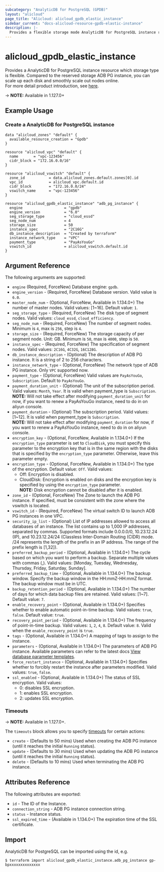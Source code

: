 ```yaml
---
subcategory: "AnalyticDB for PostgreSQL (GPDB)"
layout: "alicloud"
page_title: "Alicloud: alicloud_gpdb_elastic_instance"
sidebar_current: "docs-alicloud-resource-gpdb-elastic-instance"
description: |-
  Provides a flexible storage mode AnalyticDB for PostgreSQL instance resource.
---
```


# alicloud\_gpdb\_elastic\_instance

Provides a AnalyticDB for PostgreSQL instance resource which storage type is flexible. Compared to the reserved storage ADB PG instance, you can scale up each disk and smoothly scale out nodes online.  
For more detail product introduction, see [here](https://www.alibabacloud.com/help/doc-detail/141368.htm).

-> **NOTE:**  Available in 1.127.0+



## Example Usage

### Create a AnalyticDB for PostgreSQL instance

```
data "alicloud_zones" "default" {
  available_resource_creation = "Gpdb"
}

resource "alicloud_vpc" "default" {
  name       = "vpc-123456"
  cidr_block = "172.16.0.0/16"
}

resource "alicloud_vswitch" "default" {
  zone_id           = data.alicloud_zones.default.zones[0].id
  vpc_id            = alicloud_vpc.default.id
  cidr_block        = "172.16.0.0/24"
  vswitch_name      = "vpc-123456"
}

resource "alicloud_gpdb_elastic_instance" "adb_pg_instance" {
  engine                   = "gpdb"
  engine_version           = "6.0"
  seg_storage_type         = "cloud_essd"
  seg_node_num             = 4
  storage_size             = 50
  instance_spec            = "2C16G"
  db_instance_description  = "Created by terraform"
  instance_network_type    = "VPC"
  payment_type             = "PayAsYouGo"
  vswitch_id               = alicloud_vswitch.default.id
}

```

## Argument Reference

The following arguments are supported:

* `engine` (Required, ForceNew) Database engine: `gpdb`.
* `engine_version` - (Required, ForceNew) Database version. Valid value is `6.0`.
* `master_node_num` - (Optional, ForceNew, Available in 1.134.0+) The number of master nodes. Valid values: [1~16]. Default value: `1`.
* `seg_storage_type` - (Required, ForceNew) The disk type of segment nodes. Valid values: `cloud_essd`, `cloud_efficiency`.
* `seg_node_num` - (Required, ForceNew) The number of segment nodes. Minimum is `4`, max is `256`, step is `4`.
* `storage_size` - (Required, ForceNew) The storage capacity of per segment node. Unit: GB. Minimum is `50`, max is `4000`, step is `50`. 
* `instance_spec` - (Required, ForceNew) The specification of segment nodes. Valid values: `2C16G`, `4C32G`, `16C128G`.
* `db_instance_description` - (Optional) The description of ADB PG instance. It is a string of 2 to 256 characters.
* `instance_network_type` - (Optional, ForceNew) The network type of ADB PG instance. Only `VPC` supported now.
* `payment_type` - (Optional, ForceNew) Valid values are `PayAsYouGo`, `Subscription`. Default to `PayAsYouGo`.
* `payment_duration_unit` - (Optional) The unit of the subscription period. Valid values: `Month`, `Year`. It is valid when payment_type is `Subscription`.  
  **NOTE:** Will not take effect after modifying `payment_duration_unit` for now, if you want to renew a PayAsYouGo instance, need to do in on aliyun console.
* `payment_duration` - (Optional) The subscription period. Valid values: [1~12]. It is valid when payment_type is `Subscription`.  
  **NOTE:** Will not take effect after modifying `payment_duration` for now, if you want to renew a PayAsYouGo instance, need to do in on aliyun console.
* `encryption_key` - (Optional, ForceNew, Available in 1.134.0+) If the `encryption_type` parameter is set to `CloudDisk`, you must specify this parameter to the encryption key that is in the same region with the disks that is specified by the `encryption_type` parameter. Otherwise, leave this parameter empty.
* `encryption_type` - (Optional, ForceNew, Available in 1.134.0+) The type of the encryption. Default value: `Off`. Valid values:   
    - Off: Encryption is disabled.
    - CloudDisk: Encryption is enabled on disks and the encryption key is specified by using the `encryption_type` parameter.  
  **NOTE:** Disk encryption cannot be disabled after it is enabled.
* `zone_id` - (Optional, ForceNew) The Zone to launch the ADB PG instance. If specified, must be consistent with the zone where the vswitch is located.
* `vswitch_id` - (Required, ForceNew) The virtual switch ID to launch ADB PG instances in one VPC.
* `security_ip_list` - (Optional) List of IP addresses allowed to access all databases of an instance. The list contains up to 1,000 IP addresses, separated by commas. Supported formats include 0.0.0.0/0, 10.23.12.24 (IP), and 10.23.12.24/24 (Classless Inter-Domain Routing (CIDR) mode. /24 represents the length of the prefix in an IP address. The range of the prefix length is [1,32]).
* `preferred_backup_period` - (Optional, Available in 1.134.0+) The cycle based on which you want to perform a backup. Separate multiple values with commas (,). Valid values: [Monday, Tuesday, Wednesday, Thursday, Friday, Saturday, Sunday].
* `preferred_backup_time` - (Optional, Available in 1.134.0+) The backup window. Specify the backup window in the HH:mmZ-HH:mmZ format. The backup window must be in UTC.
* `backup_retention_period` - (Optional, Available in 1.134.0+) The number of days for which data backup files are retained. Valid values: [1~7]. Default value: `7`.
* `enable_recovery_point` - (Optional, Available in 1.134.0+) Specifies whether to enable automatic point-in-time backup. Valid values: `true`, `false`. Default value: `true`.
* `recovery_point_period` - (Optional, Available in 1.134.0+) The frequency of point-in-time backup. Valid values: `1`, `2`, `4`, `8`. Default value: `8`. Valid when the `enable_recovery_point` is `true`.
* `tags` - (Optional, Available in 1.134.0+) A mapping of tags to assign to the instance.
* `parameters` - (Optional, Available in 1.134.0+) The parameters of ADB PG instance. Available parameters can refer to the latest docs [View database parameter templates](https://www.alibabacloud.com/help/doc-detail/208310.htm).
* `force_restart_instance` - (Optional, Available in 1.134.0+) Specifies whether to forcibly restart the instance after parameters modified. Valid values: `true`, `false`.
* `ssl_enabled` - (Optional, Available in 1.134.0+) The status of SSL encryption. Valid values:  
    - 0: disables SSL encryption.
    - 1: enables SSL encryption.
    - 2: updates SSL encryption.


### Timeouts

-> **NOTE:** Available in 1.127.0+.

The `timeouts` block allows you to specify [timeouts](https://www.terraform.io/docs/configuration-0-11/resources.html#timeouts) for certain actions:

* `create` - (Defaults to 50 mins) Used when creating the ADB PG instance (until it reaches the initial `Running` status). 
* `update` - (Defaults to 30 mins) Used when updating the ADB PG instance (until it reaches the initial `Running` status).
* `delete` - (Defaults to 10 mins) Used when terminating the ADB PG instance.

## Attributes Reference

The following attributes are exported:

* `id` - The ID of the Instance.
* `connection_string` - ADB PG instance connection string.
* `status` - Instance status.
* `ssl_expired_time` - (Available in 1.134.0+) The expiration time of the SSL certificate.

## Import

AnalyticDB for PostgreSQL can be imported using the id, e.g.

```
$ terraform import alicloud_gpdb_elastic_instance.adb_pg_instance gp-bpxxxxxxxxxxxxxx
```
